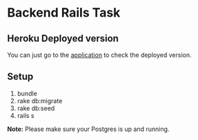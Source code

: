 # Backend Rails Task

## Heroku Deployed version

You can just go to the [application](http://h-task-be.herokuapp.com) to check the deployed version.

## Setup

1. bundle
2. rake db:migrate
3. rake db:seed
4. rails s

**Note:** Please make sure your Postgres is up and running.
